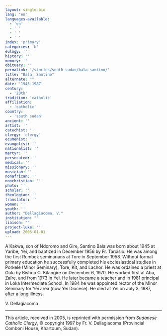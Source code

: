 ```yaml
---
layout: single-bio
lang: 'en'
languages-available:
  - 'en'
  - ' '
  - ' '
  - ' '
index: 'primary'
categories: 'b'
eulogy: ''
history: ''
memory: ''
obituary: ''
permalink: '/stories/south-sudan/bala-santino/'
title: "Bala, Santino"
alternate: ""
date: '1945-1987'
century:
  - '20th'
tradition: 'catholic'
affiliation:
  - 'catholic'
country:
  - 'south sudan'
ancient: ''
artist: ''
catechist: ''
clergy: 'clergy'
ecumenist: ''
evangelist: ''
nationalist: ''
martyr: ''
persecuted: ''
medical: ''
missionary: ''
musician: ''
nonafrican: ''
nonchristian: ''
photo: ''
scholar: ''
theologian: ''
translator: ''
women: ''
youth: ''
author: "Dellagiacoma, V."
institution: ""
liaison: ""
project-luke: ''
upload: 2005-01-01
---
```




A Kakwa, son of Ndoromo and Gire, Santino Bala was born about 1945 at Yaribe, Yei, and baptized in December 1956 by Fr. Tarcisio. He was among the first Rumbek seminarians at Tore in September 1958. Without formal primary education he successfully completed his ecclesiastical studies in Porkele (Minor Seminary), Tore, Kit, and Lachor. He was ordained a priest at Gulu by Bishop C. Kilangire on December 6, 1970. He worked first at Aba, Zaïre, and from 1973 in Yei. He later became a teacher and in 1981 principal in Loka Intermediate School. In 1984 he was appointed rector of the Minor Seminary for Yei area (now Yei Diocese). He died at Yei on July 3, 1987, after a long illness.

V. Dellagiacoma

---

This article, received in 2005, is reprinted with permission from *Sudanese Catholic Clergy*, © copyright 1997 by Fr. V. Dellagiacoma (Provincial Comboni House, Khartoum, Sudan).
